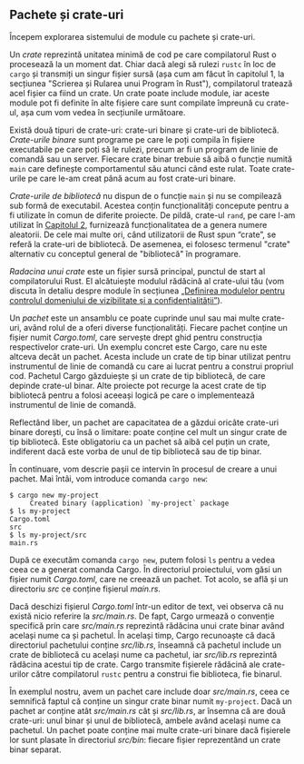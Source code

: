 ## Pachete și crate-uri

Începem explorarea sistemului de module cu pachete și crate-uri.

Un *crate* reprezintă unitatea minimă de cod pe care compilatorul Rust o procesează la un moment dat. Chiar dacă alegi să rulezi `rustc` în loc de `cargo` și transmiți un singur fișier sursă (așa cum am făcut în capitolul 1, la secțiunea "Scrierea și Rularea unui Program în Rust"), compilatorul tratează acel fișier ca fiind un crate. Un crate poate include module, iar aceste module pot fi definite în alte fișiere care sunt compilate împreună cu crate-ul, așa cum vom vedea în secțiunile următoare.

Există două tipuri de crate-uri: crate-uri binare și crate-uri de bibliotecă. *Crate-urile binare* sunt programe pe care le poți compila în fișiere executabile pe care poți să le rulezi, precum ar fi un program de linie de comandă sau un server. Fiecare crate binar trebuie să aibă o funcție numită `main` care definește comportamentul său atunci când este rulat. Toate crate-urile pe care le-am creat până acum au fost crate-uri binare.

*Crate-urile de bibliotecă* nu dispun de o funcție `main` și nu se compilează sub formă de executabil. Acestea conțin funcționalități concepute pentru a fi utilizate în comun de diferite proiecte. De pildă, crate-ul `rand`, pe care l-am utilizat în [Capitolul 2][rand]<!-- ignore -->, furnizează funcționalitatea de a genera numere aleatorii. De cele mai multe ori, când utilizatorii de Rust spun “crate”, se referă la crate-uri de bibliotecă. De asemenea, ei folosesc termenul "crate" alternativ cu conceptul general de "bibliotecă" în programare.

*Radacina unui crate* este un fișier sursă principal, punctul de start al compilatorului Rust. El alcătuiește modulul rădăcină al crate-ului tău (vom discuta în detaliu despre module în secțiunea [„Definirea modulelor pentru controlul domeniului de vizibilitate și a confidențialității”][modules]<!-- ignore -->).

Un *pachet* este un ansamblu ce poate cuprinde unul sau mai multe crate-uri, având rolul de a oferi diverse funcționalități. Fiecare pachet conține un fișier numit *Cargo.toml*, care servește drept ghid pentru construcția respectivelor crate-uri. Un exemplu concret este Cargo, care nu este altceva decât un pachet. Acesta include un crate de tip binar utilizat pentru instrumentul de linie de comandă cu care ai lucrat pentru a construi propriul cod. Pachetul Cargo găzduiește și un crate de tip bibliotecă, de care depinde crate-ul binar. Alte proiecte pot recurge la acest crate de tip bibliotecă pentru a folosi aceeași logică pe care o implementează instrumentul de linie de comandă.

Reflectând liber, un pachet are capacitatea de a găzdui oricâte crate-uri binare dorești, cu însă o limitare: poate conține cel mult un singur crate de tip bibliotecă. Este obligatoriu ca un pachet să aibă cel puțin un crate, indiferent dacă este vorba de unul de tip bibliotecă sau de tip binar.

În continuare, vom descrie pașii ce intervin în procesul de creare a unui pachet. Mai întâi, vom introduce comanda `cargo new`:

```console
$ cargo new my-project
     Created binary (application) `my-project` package
$ ls my-project
Cargo.toml
src
$ ls my-project/src
main.rs
```

După ce executăm comanda `cargo new`, putem folosi `ls` pentru a vedea ceea ce a generat comanda Cargo. În directoriul proiectului, vom găsi un fișier numit *Cargo.toml*, care ne creează un pachet. Tot acolo, se află și un directoriu *src* ce conține fișierul *main.rs*. 

Dacă deschizi fișierul *Cargo.toml* într-un editor de text, vei observa că nu există nicio referire la *src/main.rs*. De fapt, Cargo urmează o convenție specifică prin care *src/main.rs* reprezintă rădăcina unui crate binar având același nume ca și pachetul. În același timp, Cargo recunoaște că dacă directoriul pachetului conține *src/lib.rs*, înseamnă că pachetul include un crate de bibliotecă cu același nume ca pachetul, iar *src/lib.rs* reprezintă rădăcina acestui tip de crate. Cargo transmite fișierele rădăcină ale crate-urilor către compilatorul `rustc` pentru a construi fie biblioteca, fie binarul.

În exemplul nostru, avem un pachet care include doar *src/main.rs*, ceea ce semnifică faptul că conține un singur crate binar numit `my-project`. Dacă un pachet ar conține atât *src/main.rs* cât și *src/lib.rs*, ar însemna că are două crate-uri: unul binar și unul de bibliotecă, ambele având același nume ca pachetul. Un pachet poate conține mai multe crate-uri binare dacă fișierele lor sunt plasate în directoriul *src/bin*: fiecare fișier reprezentând un crate binar separat.

[modules]: ch07-02-defining-modules-to-control-scope-and-privacy.html
[rand]: ch02-00-guessing-game-tutorial.html#generating-a-random-number
